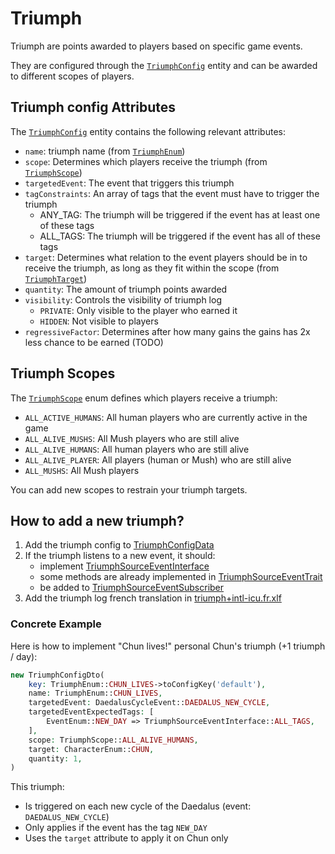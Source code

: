 # Triumph

Triumph are points awarded to players based on specific game events. 

They are configured through the [`TriumphConfig`](./Entity/TriumphConfig.php) entity and can be awarded to different scopes of players.

## Triumph config Attributes

The [`TriumphConfig`](./Entity/TriumphConfig.php) entity contains the following relevant attributes:

- `name`: triumph name (from [`TriumphEnum`](./Enum/TriumphEnum.php))
- `scope`: Determines which players receive the triumph (from [`TriumphScope`](./Enum/TriumphScope.php))
- `targetedEvent`: The event that triggers this triumph
- `tagConstraints`: An array of tags that the event must have to trigger the triumph
  - ANY_TAG: The triumph will be triggered if the event has at least one of these tags
  - ALL_TAGS: The triumph will be triggered if the event has all of these tags
- `target`: Determines what relation to the event players should be in to receive the triumph, as long as they fit within the scope (from [`TriumphTarget`](./Enum/TriumphTarget.php))
- `quantity`: The amount of triumph points awarded
- `visibility`: Controls the visibility of triumph log
  - `PRIVATE`: Only visible to the player who earned it
  - `HIDDEN`: Not visible to players
- `regressiveFactor`: Determines after how many gains the gains has 2x less chance to be earned (TODO)

## Triumph Scopes

The [`TriumphScope`](./Enum/TriumphScope.php) enum defines which players receive a triumph:

- `ALL_ACTIVE_HUMANS`: All human players who are currently active in the game
- `ALL_ALIVE_MUSHS`: All Mush players who are still alive
- `ALL_ALIVE_HUMANS`: All human players who are still alive
- `ALL_ALIVE_PLAYER`: All players (human or Mush) who are still alive
- `ALL_MUSHS`: All Mush players

You can add new scopes to restrain your triumph targets.

## How to add a new triumph?

1. Add the triumph config to [TriumphConfigData](./ConfigData/TriumphConfigData.php)
2. If the triumph listens to a new event, it should:
   - implement [TriumphSourceEventInterface](./Event/TriumphSourceEventInterface.php)
   - some methods are already implemented in [TriumphSourceEventTrait](./Event/TriumphSourceEventTrait.php)
   - be added to [TriumphSourceEventSubscriber](./Listener/TriumphSourceEventSubscriber.php)
3. Add the triumph log french translation in [triumph+intl-icu.fr.xlf](../../translations/fr/triumph+intl-icu.fr.xlf)

### Concrete Example

Here is how to implement "Chun lives!" personal Chun's triumph (+1 triumph / day):

```php
new TriumphConfigDto(
    key: TriumphEnum::CHUN_LIVES->toConfigKey('default'),
    name: TriumphEnum::CHUN_LIVES,
    targetedEvent: DaedalusCycleEvent::DAEDALUS_NEW_CYCLE,
    targetedEventExpectedTags: [
        EventEnum::NEW_DAY => TriumphSourceEventInterface::ALL_TAGS,
    ],
    scope: TriumphScope::ALL_ALIVE_HUMANS,
    target: CharacterEnum::CHUN,
    quantity: 1,
)
```

This triumph:
- Is triggered on each new cycle of the Daedalus (event: `DAEDALUS_NEW_CYCLE`)
- Only applies if the event has the tag `NEW_DAY`
- Uses the `target` attribute to apply it on Chun only

